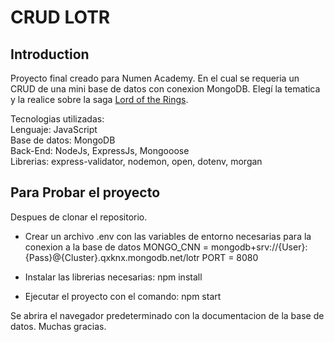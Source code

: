 # CRUD LOTR

## Introduction

Proyecto final creado para Numen Academy. En el cual se requeria un CRUD de una mini base de datos con conexion MongoDB. Elegí la tematica y la realice sobre la saga [Lord of the Rings](https://es.wikipedia.org/wiki/Lord_of_the_Rings).

Tecnologias utilizadas:
<br>
Lenguaje: JavaScript
<br>
Base de datos: MongoDB
<br>
Back-End: NodeJs, ExpressJs, Mongooose
<br>
Librerias: express-validator, nodemon, open, dotenv, morgan

## Para Probar el proyecto

Despues de clonar el repositorio.
- Crear un archivo .env con las variables de entorno necesarias para la conexion a la base de datos
    MONGO_CNN = mongodb+srv://{User}:{Pass}@{Cluster}.qxknx.mongodb.net/lotr
    PORT = 8080

- Instalar las librerias necesarias:
    npm install
- Ejecutar el proyecto con el comando:
    npm start 

Se abrira el navegador predeterminado con la documentacion de la base de datos. Muchas gracias.

